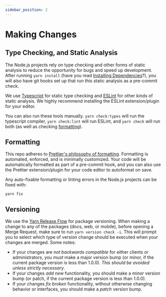 ```yaml
---
sidebar_position: 2
---
```


# Making Changes

## Type Checking, and Static Analysis

The Node.js projects rely on type checking and other forms of static analysis to
reduce the opportunity for bugs and speed up development. After running
`yarn install` (have you read
[Installing Dependencies](/docs/development/backend/getting-started#installing-dependencies)?),
you will also have git hooks set up that run this static analysis as a
pre-commit check.

We use [Typescript](https://www.typescriptlang.org/) for static type checking
and [ESLint](https://eslint.org/) for other kinds of static analysis. We highly
recommend installing the ESLint extension/plugin for your editor.

You can also run these tools manually. `yarn check:types` will run the
typescript compiler, `yarn check:lint` will run ESLint, and `yarn check` will
run both (as well as checking [formatting](#formatting)).

## Formatting

This repo adheres to
[Prettier's philosophy of formatting](https://prettier.io/docs/en/why-prettier).
Formatting is automated, enforced, and is minimally customized. Your code will
be automatically formatted as part of a pre-commit hook, and you can also use
the Prettier extension/plugin for your code editor to autoformat on save.

Any auto-fixable formatting or linting errors in the Node.js projects can be
fixed with:

```shell
yarn fix
```

## Versioning

We use the
[Yarn Release Flow](https://yarnpkg.com/features/release-workflow#deferred-versioning)
for package versioning. When making a change to any of the packages (docs, web,
or mobile), before opening a Merge Request, make sure to run
`yarn version check -i`. This will prompt you to select which type of version
change should be executed when your changes are merged. Some notes:

- If your changes are _not backwards compatible_ for either clients _or_
  administrators, you _must_ make a major version bump (or minor, if the current
  package version is less than 1.0.0). _This should be avoided unless strictly
  necessary_.
- If your changes _add new_ functionality, you should make a _minor_ version
  bump (or patch, if the current package version is less than 1.0.0).
- If your changes _fix broken_ functionality, without otherwise changing
  behavior or interfaces, you should make a _patch_ version bump.
